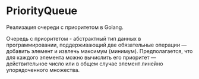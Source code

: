 # PriorityQueue
Реализация очереди с приоритетом в Golang.



Очередь с приоритетом - абстрактный тип данных в  программировании, поддерживающий две обязательные операции — добавить элемент и извлечь максимум (минимум). 
Предполагается, что для каждого элемента можно вычислить его приоритет — действительное число или в общем случае элемент линейно упорядоченного множества.
